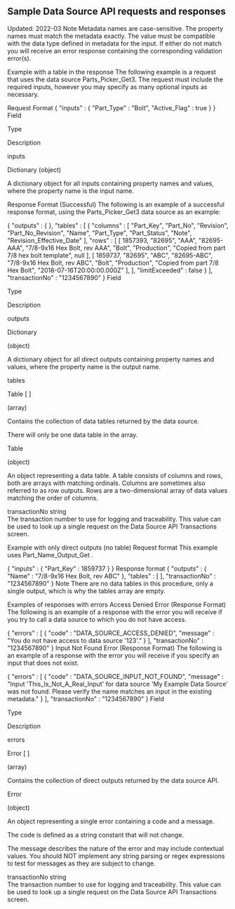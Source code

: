 ## Sample Data Source API requests and responses
Updated: 2022-03
Note
Metadata names are case-sensitive. The property names must match the metadata exactly. The value must be compatible with the data type defined in metadata for the input. If either do not match you will receive an error response containing the corresponding validation error(s).

Example with a table in the response
The following example is a request that uses the data source Parts_Picker_Get3. The request must include the required inputs, however you may specify as many optional inputs as necessary.

Request Format
{
				"inputs" : {
				"Part_Type" : "Bolt",
				"Active_Flag" : true
				}
		}
Field

Type

Description

inputs

Dictionary (object)

A dictionary object for all inputs containing property names and values, where the property name is the input name.

Response Format (Successful)
The following is an example of a successful response format, using the Parts_Picker_Get3 data source as an example:

{
  "outputs" : { },
  "tables" : [
    {
      "columns" : [
        "Part_Key",
        "Part_No",
        "Revision",
        "Part_No_Revision",
        "Name",
        "Part_Type",
        "Part_Status",
        "Note",
        "Revision_Effective_Date"
      ],
      "rows" : [
        [
          1857393,
          "82695",
          "AAA",
          "82695-AAA",
          "7/8-9x16 Hex Bolt, rev AAA",
          "Bolt",
          "Production",
          "Copied from part 7/8 hex bolt template",
          null
        ],
        [
          1859737,
          "82695",
          "ABC",
          "82695-ABC",
          "7/8-9x16 Hex Bolt, rev ABC",
          "Bolt",
          "Production",
          "Copied from part 7/8 Hex Bolt",
          "2018-07-16T20:00:00.000Z"
        ],
      ],
      "limitExceeded" : false
    }
  ],
  "transactionNo" : "1234567890"
}
Field

Type

Description

outputs

Dictionary

(object)

A dictionary object for all direct outputs containing property names and values, where the property name is the output name.

tables

Table [ ]

(array)

Contains the collection of data tables returned by the data source.

There will only be one data table in the array.

 	
Table

(object)

An object representing a data table. A table consists of columns and rows, both are arrays with matching ordinals. Columns are sometimes also referred to as row outputs. Rows are a two-dimensional array of data values matching the order of columns.

transactionNo	string	
The transaction number to use for logging and traceability. This value can be used to look up a single request on the Data Source API Transactions screen.

Example with only direct outputs (no table)
Request format
This example uses Part_Name_Output_Get .

{
				"inputs" : {
				"Part_Key" : 1859737
				}
		}
Response format
{
				"outputs" : {
				"Name" : "7/8-9x16 Hex Bolt, rev ABC"
				},
				"tables" : [ ],
				"transactionNo" : "1234567890"
		}
Note
There are no data tables in this procedure, only a single output, which is why the tables array are empty.

Examples of responses with errors
Access Denied Error (Response Format)
The following is an example of a response with the error you will receive if you try to call a data source to which you do not have access.

{
  "errors" : [
    {
      "code" : "DATA_SOURCE_ACCESS_DENIED",
      "message" : "You do not have access to data source '123'."
    }
  ],
  "transactionNo" : "1234567890"
}
Input Not Found Error (Response Format)
The following is an example of a response with the error you will receive if you specify an input that does not exist.

{
  "errors" : [
    {
      "code" : "DATA_SOURCE_INPUT_NOT_FOUND",
      "message" : "Input 'This_Is_Not_A_Real_Input' for data source 'My Example Data Source' was not found.  Please verify the name matches an input in the existing metadata."
    }
  ],
  "transactionNo" : "1234567890"
}
Field

Type

Description

errors

Error [ ]

(array)

Contains the collection of direct outputs returned by the data source API.

 	
Error

(object)

An object representing a single error containing a code and a message.

The code is defined as a string constant that will not change.

The message describes the nature of the error and may include contextual values. You should NOT implement any string parsing or regex expressions to test for messages as they are subject to change.

transactionNo	string	
The transaction number to use for logging and traceability. This value can be used to look up a single request on the Data Source API Transactions screen.